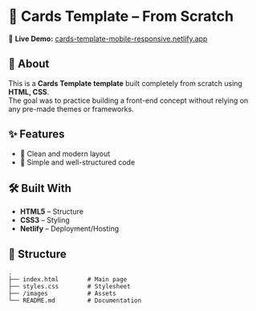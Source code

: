 # 🚀 Cards Template – From Scratch  

🔗 **Live Demo:** [cards-template-mobile-responsive.netlify.app](https://cards-template-mobile-responsive.netlify.app)

## 📖 About  
This is a **Cards Template template** built completely from scratch using **HTML, CSS**.  
The goal was to practice building a front-end concept without relying on any pre-made themes or frameworks.  

## ✨ Features  
- 🎨 Clean and modern layout  
- 📂 Simple and well-structured code  

## 🛠️ Built With  
- **HTML5** – Structure  
- **CSS3**  – Styling  
- **Netlify** – Deployment/Hosting  

## 📂 Structure  

```plaintext
.
├── index.html        # Main page
├── styles.css        # Stylesheet
├── /images           # Assets
└── README.md         # Documentation
